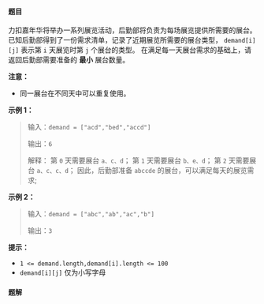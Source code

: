 #### 题目
力扣嘉年华将举办一系列展览活动，后勤部将负责为每场展览提供所需要的展台。
已知后勤部得到了一份需求清单，记录了近期展览所需要的展台类型， `demand[i][j]` 表示第 `i` 天展览时第 `j` 个展台的类型。
在满足每一天展台需求的基础上，请返回后勤部需要准备的 **最小** 展台数量。

**注意：**
- 同一展台在不同天中可以重复使用。

**示例 1：**
>输入：`demand = ["acd","bed","accd"]`
>
>输出：`6`
>
>解释：
>第 `0` 天需要展台 `a、c、d`；
>第 `1` 天需要展台 `b、e、d`；
>第 `2` 天需要展台 `a、c、c、d`；
>因此，后勤部准备 `abccde` 的展台，可以满足每天的展览需求;

**示例 2：**
>输入：`demand = ["abc","ab","ac","b"]`
>
>输出：`3`


**提示：**
- `1 <= demand.length,demand[i].length <= 100`
- `demand[i][j]` 仅为小写字母

 #### 题解